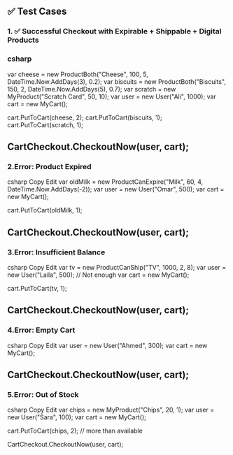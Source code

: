 ## ✅ Test Cases

### 1. ✅ Successful Checkout with Expirable + Shippable + Digital Products

### csharp
var cheese = new ProductBoth("Cheese", 100, 5, DateTime.Now.AddDays(3), 0.2);
var biscuits = new ProductBoth("Biscuits", 150, 2, DateTime.Now.AddDays(5), 0.7);
var scratch = new MyProduct("Scratch Card", 50, 10);
var user = new User("Ali", 1000);
var cart = new MyCart();

cart.PutToCart(cheese, 2);
cart.PutToCart(biscuits, 1);
cart.PutToCart(scratch, 1);

CartCheckout.CheckoutNow(user, cart);
---
### 2.Error: Product Expired
csharp
Copy
Edit
var oldMilk = new ProductCanExpire("Milk", 60, 4, DateTime.Now.AddDays(-2));
var user = new User("Omar", 500);
var cart = new MyCart();

cart.PutToCart(oldMilk, 1);

CartCheckout.CheckoutNow(user, cart);
---
### 3.Error: Insufficient Balance
csharp
Copy
Edit
var tv = new ProductCanShip("TV", 1000, 2, 8);
var user = new User("Laila", 500); // Not enough
var cart = new MyCart();

cart.PutToCart(tv, 1);

CartCheckout.CheckoutNow(user, cart);
---
### 4.Error: Empty Cart
csharp
Copy
Edit
var user = new User("Ahmed", 300);
var cart = new MyCart();

CartCheckout.CheckoutNow(user, cart);
---
### 5.Error: Out of Stock
csharp
Copy
Edit
var chips = new MyProduct("Chips", 20, 1);
var user = new User("Sara", 100);
var cart = new MyCart();

cart.PutToCart(chips, 2); // more than available

CartCheckout.CheckoutNow(user, cart);
